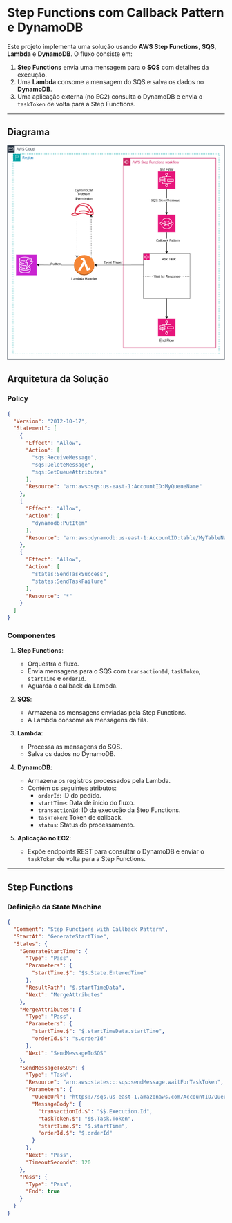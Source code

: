 # Step Functions com Callback Pattern e DynamoDB

Este projeto implementa uma solução usando **AWS Step Functions**, **SQS**, **Lambda** e **DynamoDB**. O fluxo consiste em:

1. **Step Functions** envia uma mensagem para o **SQS** com detalhes da execução.
2. Uma **Lambda** consome a mensagem do SQS e salva os dados no **DynamoDB**.
3. Uma aplicação externa (no EC2) consulta o DynamoDB e envia o `taskToken` de volta para a Step Functions.

---
## Diagrama
![](../prints/human-approval-human-approval-sqs-sns.drawio.png)

## **Arquitetura da Solução**

### **Policy**
```json
{
  "Version": "2012-10-17",
  "Statement": [
    {
      "Effect": "Allow",
      "Action": [
        "sqs:ReceiveMessage",
        "sqs:DeleteMessage",
        "sqs:GetQueueAttributes"
      ],
      "Resource": "arn:aws:sqs:us-east-1:AccountID:MyQueueName"
    },
    {
      "Effect": "Allow",
      "Action": [
        "dynamodb:PutItem"
      ],
      "Resource": "arn:aws:dynamodb:us-east-1:AccountID:table/MyTableName"
    },
    {
      "Effect": "Allow",
      "Action": [
        "states:SendTaskSuccess",
        "states:SendTaskFailure"
      ],
      "Resource": "*"
    }
  ]
}
```

### **Componentes**

1. **Step Functions**:
    - Orquestra o fluxo.
    - Envia mensagens para o SQS com `transactionId`, `taskToken`, `startTime` e `orderId`.
    - Aguarda o callback da Lambda.

2. **SQS**:
    - Armazena as mensagens enviadas pela Step Functions.
    - A Lambda consome as mensagens da fila.

3. **Lambda**:
    - Processa as mensagens do SQS.
    - Salva os dados no DynamoDB.

4. **DynamoDB**:
    - Armazena os registros processados pela Lambda.
    - Contém os seguintes atributos:
        - `orderId`: ID do pedido.
        - `startTime`: Data de início do fluxo.
        - `transactionId`: ID da execução da Step Functions.
        - `taskToken`: Token de callback.
        - `status`: Status do processamento.

5. **Aplicação no EC2**:
    - Expõe endpoints REST para consultar o DynamoDB e enviar o `taskToken` de volta para a Step Functions.

---

## **Step Functions**

### **Definição da State Machine**

```json
{
  "Comment": "Step Functions with Callback Pattern",
  "StartAt": "GenerateStartTime",
  "States": {
    "GenerateStartTime": {
      "Type": "Pass",
      "Parameters": {
        "startTime.$": "$$.State.EnteredTime"
      },
      "ResultPath": "$.startTimeData",
      "Next": "MergeAttributes"
    },
    "MergeAttributes": {
      "Type": "Pass",
      "Parameters": {
        "startTime.$": "$.startTimeData.startTime",
        "orderId.$": "$.orderId"
      },
      "Next": "SendMessageToSQS"
    },
    "SendMessageToSQS": {
      "Type": "Task",
      "Resource": "arn:aws:states:::sqs:sendMessage.waitForTaskToken",
      "Parameters": {
        "QueueUrl": "https://sqs.us-east-1.amazonaws.com/AccountID/QueueName",
        "MessageBody": {
          "transactionId.$": "$$.Execution.Id",
          "taskToken.$": "$$.Task.Token",
          "startTime.$": "$.startTime",
          "orderId.$": "$.orderId"
        }
      },
      "Next": "Pass",
      "TimeoutSeconds": 120
    },
    "Pass": {
      "Type": "Pass",
      "End": true
    }
  }
}
```
